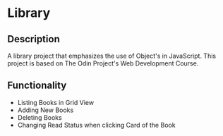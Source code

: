 # Library
## Description
A library project that emphasizes the use of Object's in JavaScript. 
This project is based on The Odin Project's Web Development Course. 

## Functionality
- Listing Books in Grid View
- Adding New Books
- Deleting Books
- Changing Read Status when clicking Card of the Book
